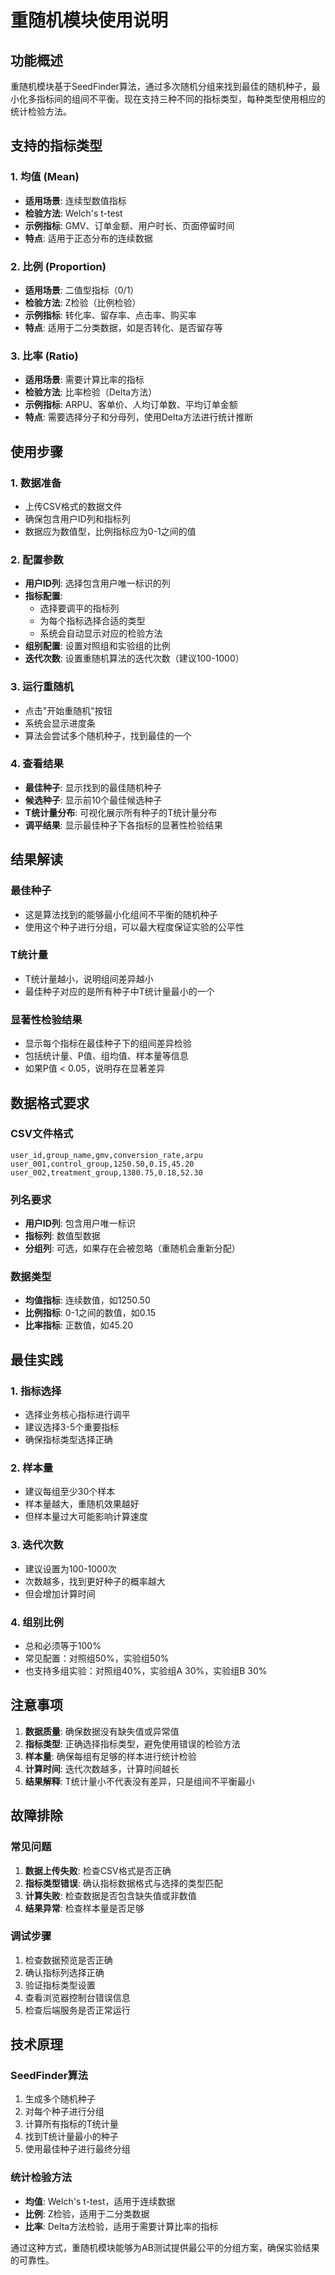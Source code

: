 # 重随机模块使用说明

## 功能概述

重随机模块基于SeedFinder算法，通过多次随机分组来找到最佳的随机种子，最小化多指标间的组间不平衡。现在支持三种不同的指标类型，每种类型使用相应的统计检验方法。

## 支持的指标类型

### 1. 均值 (Mean)
- **适用场景**: 连续型数值指标
- **检验方法**: Welch's t-test
- **示例指标**: GMV、订单金额、用户时长、页面停留时间
- **特点**: 适用于正态分布的连续数据

### 2. 比例 (Proportion)
- **适用场景**: 二值型指标（0/1）
- **检验方法**: Z检验（比例检验）
- **示例指标**: 转化率、留存率、点击率、购买率
- **特点**: 适用于二分类数据，如是否转化、是否留存等

### 3. 比率 (Ratio)
- **适用场景**: 需要计算比率的指标
- **检验方法**: 比率检验（Delta方法）
- **示例指标**: ARPU、客单价、人均订单数、平均订单金额
- **特点**: 需要选择分子和分母列，使用Delta方法进行统计推断

## 使用步骤

### 1. 数据准备
- 上传CSV格式的数据文件
- 确保包含用户ID列和指标列
- 数据应为数值型，比例指标应为0-1之间的值

### 2. 配置参数
- **用户ID列**: 选择包含用户唯一标识的列
- **指标配置**: 
  - 选择要调平的指标列
  - 为每个指标选择合适的类型
  - 系统会自动显示对应的检验方法
- **组别配置**: 设置对照组和实验组的比例
- **迭代次数**: 设置重随机算法的迭代次数（建议100-1000）

### 3. 运行重随机
- 点击"开始重随机"按钮
- 系统会显示进度条
- 算法会尝试多个随机种子，找到最佳的一个

### 4. 查看结果
- **最佳种子**: 显示找到的最佳随机种子
- **候选种子**: 显示前10个最佳候选种子
- **T统计量分布**: 可视化展示所有种子的T统计量分布
- **调平结果**: 显示最佳种子下各指标的显著性检验结果

## 结果解读

### 最佳种子
- 这是算法找到的能够最小化组间不平衡的随机种子
- 使用这个种子进行分组，可以最大程度保证实验的公平性

### T统计量
- T统计量越小，说明组间差异越小
- 最佳种子对应的是所有种子中T统计量最小的一个

### 显著性检验结果
- 显示每个指标在最佳种子下的组间差异检验
- 包括统计量、P值、组均值、样本量等信息
- 如果P值 < 0.05，说明存在显著差异

## 数据格式要求

### CSV文件格式
```csv
user_id,group_name,gmv,conversion_rate,arpu
user_001,control_group,1250.50,0.15,45.20
user_002,treatment_group,1380.75,0.18,52.30
```

### 列名要求
- **用户ID列**: 包含用户唯一标识
- **指标列**: 数值型数据
- **分组列**: 可选，如果存在会被忽略（重随机会重新分配）

### 数据类型
- **均值指标**: 连续数值，如1250.50
- **比例指标**: 0-1之间的数值，如0.15
- **比率指标**: 正数值，如45.20

## 最佳实践

### 1. 指标选择
- 选择业务核心指标进行调平
- 建议选择3-5个重要指标
- 确保指标类型选择正确

### 2. 样本量
- 建议每组至少30个样本
- 样本量越大，重随机效果越好
- 但样本量过大可能影响计算速度

### 3. 迭代次数
- 建议设置为100-1000次
- 次数越多，找到更好种子的概率越大
- 但会增加计算时间

### 4. 组别比例
- 总和必须等于100%
- 常见配置：对照组50%，实验组50%
- 也支持多组实验：对照组40%，实验组A 30%，实验组B 30%

## 注意事项

1. **数据质量**: 确保数据没有缺失值或异常值
2. **指标类型**: 正确选择指标类型，避免使用错误的检验方法
3. **样本量**: 确保每组有足够的样本进行统计检验
4. **计算时间**: 迭代次数越多，计算时间越长
5. **结果解释**: T统计量小不代表没有差异，只是组间不平衡最小

## 故障排除

### 常见问题
1. **数据上传失败**: 检查CSV格式是否正确
2. **指标类型错误**: 确认指标数据格式与选择的类型匹配
3. **计算失败**: 检查数据是否包含缺失值或非数值
4. **结果异常**: 检查样本量是否足够

### 调试步骤
1. 检查数据预览是否正确
2. 确认指标列选择正确
3. 验证指标类型设置
4. 查看浏览器控制台错误信息
5. 检查后端服务是否正常运行

## 技术原理

### SeedFinder算法
1. 生成多个随机种子
2. 对每个种子进行分组
3. 计算所有指标的T统计量
4. 找到T统计量最小的种子
5. 使用最佳种子进行最终分组

### 统计检验方法
- **均值**: Welch's t-test，适用于连续数据
- **比例**: Z检验，适用于二分类数据
- **比率**: Delta方法检验，适用于需要计算比率的指标

通过这种方式，重随机模块能够为AB测试提供最公平的分组方案，确保实验结果的可靠性。 